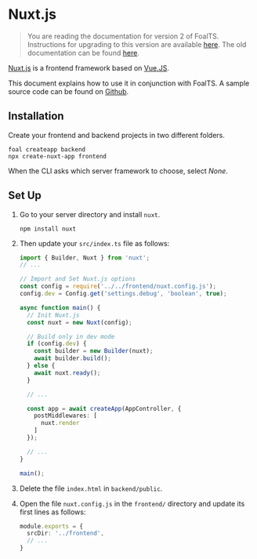 # Nuxt.js

> You are reading the documentation for version 2 of FoalTS. Instructions for upgrading to this version are available [here](../upgrade-to-v2/index.md). The old documentation can be found [here](https://github.com/FoalTS/foal/tree/v1/docs).

[Nuxt.js](https://nuxtjs.org/) is a frontend framework based on [Vue.JS](http://vuejs.org).

This document explains how to use it in conjunction with FoalTS. A sample source code can be found on [Github](https://github.com/FoalTS/foal/tree/master/samples/nuxt.js).

## Installation

Create your frontend and backend projects in two different folders.

```
foal createapp backend
npx create-nuxt-app frontend
```

When the CLI asks which server framework to choose, select *None*.

## Set Up

1. Go to your server directory and install `nuxt`.
    
    ```
    npm install nuxt
    ```

2. Then update your `src/index.ts` file as follows:

    ```typescript
    import { Builder, Nuxt } from 'nuxt';
    // ...

    // Import and Set Nuxt.js options
    const config = require('../../frontend/nuxt.config.js');
    config.dev = Config.get('settings.debug', 'boolean', true);

    async function main() {
      // Init Nuxt.js
      const nuxt = new Nuxt(config);

      // Build only in dev mode
      if (config.dev) {
        const builder = new Builder(nuxt);
        await builder.build();
      } else {
        await nuxt.ready();
      }
    
      // ...

      const app = await createApp(AppController, {
        postMiddlewares: [
          nuxt.render
        ]
      });
    
      // ...
    }

    main();

    ```
    
3. Delete the file `index.html` in `backend/public`.

4. Open the file `nuxt.config.js` in the `frontend/` directory and update its first lines as follows:

    ```typescript
    module.exports = {
      srcDir: '../frontend',
      // ...
    }
    ```

